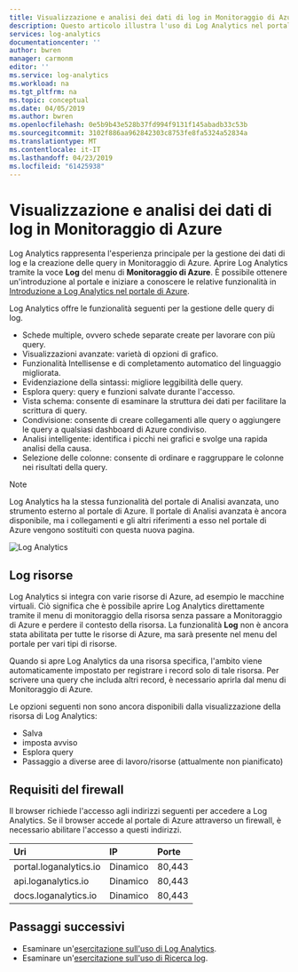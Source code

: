 ```yaml
---
title: Visualizzazione e analisi dei dati di log in Monitoraggio di Azure | Microsoft Docs
description: Questo articolo illustra l'uso di Log Analytics nel portale di Azure per creare e modificare le query di log in Monitoraggio di Azure.
services: log-analytics
documentationcenter: ''
author: bwren
manager: carmonm
editor: ''
ms.service: log-analytics
ms.workload: na
ms.tgt_pltfrm: na
ms.topic: conceptual
ms.date: 04/05/2019
ms.author: bwren
ms.openlocfilehash: 0e5b9b43e528b37fd994f9131f145abadb33c53b
ms.sourcegitcommit: 3102f886aa962842303c8753fe8fa5324a52834a
ms.translationtype: MT
ms.contentlocale: it-IT
ms.lasthandoff: 04/23/2019
ms.locfileid: "61425938"
---
```

# <a name="viewing-and-analyzing-log-data-in-azure-monitor"></a>Visualizzazione e analisi dei dati di log in Monitoraggio di Azure
Log Analytics rappresenta l'esperienza principale per la gestione dei dati di log e la creazione delle query in Monitoraggio di Azure. Aprire Log Analytics tramite la voce **Log** del menu di **Monitoraggio di Azure**. È possibile ottenere un'introduzione al portale e iniziare a conoscere le relative funzionalità in [Introduzione a Log Analytics nel portale di Azure](get-started-portal.md).

Log Analytics offre le funzionalità seguenti per la gestione delle query di log.

* Schede multiple, ovvero schede separate create per lavorare con più query.
* Visualizzazioni avanzate: varietà di opzioni di grafico.
* Funzionalità Intellisense e di completamento automatico del linguaggio migliorata.
* Evidenziazione della sintassi: migliore leggibilità delle query. 
* Esplora query: query e funzioni salvate durante l'accesso.
* Vista schema: consente di esaminare la struttura dei dati per facilitare la scrittura di query.
* Condivisione: consente di creare collegamenti alle query o aggiungere le query a qualsiasi dashboard di Azure condiviso.
* Analisi intelligente: identifica i picchi nei grafici e svolge una rapida analisi della causa.
* Selezione delle colonne: consente di ordinare e raggruppare le colonne nei risultati della query.

> [!NOTE]
> Log Analytics ha la stessa funzionalità del portale di Analisi avanzata, uno strumento esterno al portale di Azure. Il portale di Analisi avanzata è ancora disponibile, ma i collegamenti e gli altri riferimenti a esso nel portale di Azure vengono sostituiti con questa nuova pagina.

![Log Analytics](media/portals/log-analytics.png)

## <a name="resource-logs"></a>Log risorse
Log Analytics si integra con varie risorse di Azure, ad esempio le macchine virtuali. Ciò significa che è possibile aprire Log Analytics direttamente tramite il menu di monitoraggio della risorsa senza passare a Monitoraggio di Azure e perdere il contesto della risorsa. La funzionalità **Log** non è ancora stata abilitata per tutte le risorse di Azure, ma sarà presente nel menu del portale per vari tipi di risorse.

Quando si apre Log Analytics da una risorsa specifica, l'ambito viene automaticamente impostato per registrare i record solo di tale risorsa.   Per scrivere una query che includa altri record, è necessario aprirla dal menu di Monitoraggio di Azure.

Le opzioni seguenti non sono ancora disponibili dalla visualizzazione della risorsa di Log Analytics:

- Salva
- imposta avviso
- Esplora query
- Passaggio a diverse aree di lavoro/risorse (attualmente non pianificato)


## <a name="firewall-requirements"></a>Requisiti del firewall
Il browser richiede l'accesso agli indirizzi seguenti per accedere a Log Analytics.  Se il browser accede al portale di Azure attraverso un firewall, è necessario abilitare l'accesso a questi indirizzi.

| Uri | IP | Porte |
|:---|:---|:---|
| portal.loganalytics.io | Dinamico | 80,443 |
| api.loganalytics.io    | Dinamico | 80,443 |
| docs.loganalytics.io   | Dinamico | 80,443 |


## <a name="next-steps"></a>Passaggi successivi

- Esaminare un'[esercitazione sull'uso di Log Analytics](../../azure-monitor/log-query/get-started-portal.md).
- Esaminare un'[esercitazione sull'uso di Ricerca log](../../azure-monitor/learn/tutorial-viewdata.md).

